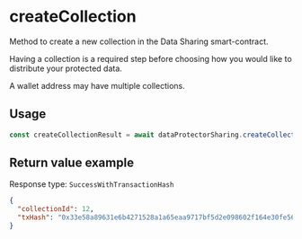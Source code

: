 # createCollection

Method to create a new collection in the Data Sharing smart-contract.

Having a collection is a required step before choosing how you would like to distribute your
protected data.

A wallet address may have multiple collections.

## Usage

```javascript
const createCollectionResult = await dataProtectorSharing.createCollection();
```

## Return value example

Response type: `SuccessWithTransactionHash`

```json
{
  "collectionId": 12,
  "txHash": "0x33e58a89631e6b4271528a1a65eaa9717bf5d2e098602f164e30fe56585895e6"
}
```
